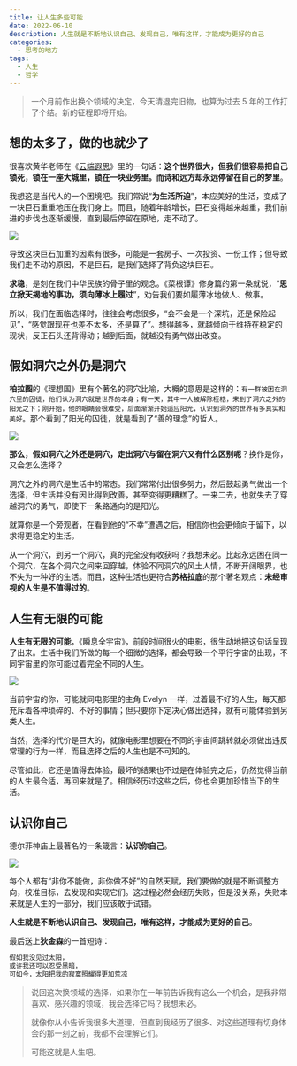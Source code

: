 ```yaml
---
title: 让人生多些可能
date: 2022-06-10
description: 人生就是不断地认识自己、发现自己，唯有这样，才能成为更好的自己
categories:
  - 思考的地方
tags:
  - 人生
  - 哲学
---
```



> 一个月前作出换个领域的决定，今天清退完旧物，也算为过去 5 年的工作打了个结。新的征程即将开始。

## 想的太多了，做的也就少了

很喜欢黄华老师在《[云端遐思](https://mp.weixin.qq.com/s/XVIb_AZDef1YM8JpeBoBUQ)》里的一句话：**这个世界很大，但我们很容易把自己锁死，锁在一座大城里，锁在一块业务里。而诗和远方却永远停留在自己的梦里**。

我想这是当代人的一个困境吧。我们常说“**为生活所迫**”，本应美好的生活，变成了一块巨石重重地压在我们身上。而且，随着年龄增长，巨石变得越来越重，我们前进的步伐也逐渐缓慢，直到最后停留在原地，走不动了。

![](https://tva1.sinaimg.cn/large/e6c9d24egy1h33n0sttoqj21f00u0q5c.jpg)

导致这块巨石加重的因素有很多，可能是一套房子、一次投资、一份工作；但导致我们走不动的原因，不是巨石，是我们选择了背负这块巨石。

**求稳**，是刻在我们中华民族的骨子里的观念。《菜根谭》修身篇的第一条就说，“**思立掀天揭地的事功，须向薄冰上履过**”，劝告我们要如履薄冰地做人、做事。

所以，我们在面临选择时，往往会考虑很多，“会不会是一个深坑，还是保险起见”，“感觉跟现在也差不太多，还是算了”。想得越多，就越倾向于维持在稳定的现状，反正石头还背得动；越到后面，就越没有勇气做出改变。

## 假如洞穴之外仍是洞穴

**柏拉图**的《理想国》里有个著名的洞穴比喻，大概的意思是这样的：`有一群被困在洞穴里的囚徒，他们认为洞穴就是世界的本身；有一天，其中一人被解除桎梏，来到了洞穴之外的阳光之下；刚开始，他的眼睛会很难受，后面渐渐开始适应阳光，认识到洞外的世界有多真实和美好`。那个看到了阳光的囚徒，就是看到了“善的理念”的哲人。

![](https://tva1.sinaimg.cn/large/e6c9d24egy1h33mt2zruuj21uo0s3k27.jpg)

**那么，假如洞穴之外还是洞穴，走出洞穴与留在洞穴又有什么区别呢**？换作是你，又会怎么选择？

洞穴之外的洞穴是生活中的常态。我们常常付出很多努力，然后鼓起勇气做出一个选择，但生活并没有因此得到改善，甚至变得更糟糕了。一来二去，也就失去了穿越洞穴的勇气，即使下一条路通向的是阳光。

就算你是一个旁观者，在看到他的“不幸”遭遇之后，相信你也会更倾向于留下，以求得更稳定的生活。

从一个洞穴，到另一个洞穴，真的完全没有收获吗？我想未必。比起永远困在同一个洞穴，在各个洞穴之间来回穿越，体验不同洞穴的风土人情，不断开阔眼界，也不失为一种好的生活。而且，这种生活也更符合**苏格拉底**的那个著名观点：**未经审视的人生是不值得过的**。

## 人生有无限的可能

**人生有无限的可能**，《瞬息全宇宙》，前段时间很火的电影，很生动地把这句话呈现了出来。生活中我们所做的每一个细微的选择，都会导致一个平行宇宙的出现，不同宇宙里的你可能过着完全不同的人生。

![](https://tva1.sinaimg.cn/large/e6c9d24egy1h33mxx9jguj21po0jgk40.jpg)

当前宇宙的你，可能就同电影里的主角 Evelyn 一样，过着最不好的人生，每天都充斥着各种琐碎的、不好的事情；但只要你下定决心做出选择，就有可能体验到另类人生。

当然，选择的代价是巨大的，就像电影里想要在不同的宇宙间跳转就必须做出违反常理的行为一样，而且选择之后的人生也是不可知的。

尽管如此，它还是值得去体验，最坏的结果也不过是在体验完之后，仍然觉得当前的人生最合适，再回来就是了。相信经历过这些之后，你也会更加珍惜当下的生活。

## 认识你自己

德尔菲神庙上最著名的一条箴言：**认识你自己**。

![](https://tva1.sinaimg.cn/large/e6c9d24egy1h33n0739bvj217m0regri.jpg)

每个人都有“非你不能做，非你做不好”的自然天赋，我们要做的就是不断调整方向，校准目标，去发现和实现它们。这过程必然会经历失败，但是没关系，失败本来就是人生的一部分，我们应该敢于试错。

**人生就是不断地认识自己、发现自己，唯有这样，才能成为更好的自己**。

最后送上**狄金森**的一首短诗：

```go
假如我没见过太阳，
或许我还可以忍受黑暗，
可如今，太阳把我的寂寞照耀得更加荒凉
```

> 说回这次换领域的选择，如果你在一年前告诉我有这么一个机会，是我非常喜欢、感兴趣的领域，我会选择它吗？我想未必。
>
> 就像你从小告诉我很多大道理，但直到我经历了很多、对这些道理有切身体会的那一刻之前，我都不会理解它们。
>
> 可能这就是人生吧。



